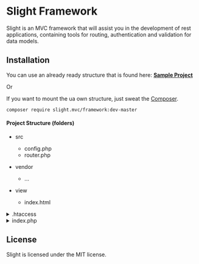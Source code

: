 # Slight Framework

Slight is an MVC framework that will assist you in the development of rest applications, containing tools for routing, authentication and validation for data models.

## Installation

You can use an already ready structure that is found here: **[Sample Project](https://github.com/mehah/Slight-project)**

Or

If you want to mount the ua own structure, just sweat the [Composer](https://getcomposer.org/).
```shell
composer require slight.mvc/framework:dev-master
```

#### Project Structure (folders)
                
+ src
    * config.php
    * router.php

+ vendor
    + ...
+ view
    * index.html
 <details><summary>.htaccess</summary>
<p>

```htaccess
RewriteEngine On
RewriteCond %{REQUEST_URI} ^((?!\.).)*$ [NC]
RewriteCond %{REQUEST_FILENAME} !-d
RewriteCond %{REQUEST_FILENAME} !-f
RewriteRule ^(.*)$ index.php?$url=$1 [QSA,L]

RewriteEngine On
RewriteCond %{REQUEST_URI} \.*$
RewriteCond %{REQUEST_FILENAME} !-d
RewriteCond %{REQUEST_FILENAME} !-f
RewriteRule ^(.*)$ view/$1 [QSA,L]

RewriteEngine on
RewriteCond %{REQUEST_URI} (/src/|/fw/|/build/)
RewriteRule ^.*$ /404 [L]
```

</p>
</details>

 <details><summary>index.php</summary>
<p>

```php
<?php
require 'vendor/autoload.php';

Slight\Core::init();
```

</p>
</details>

License
-------

Slight is licensed under the MIT license.
